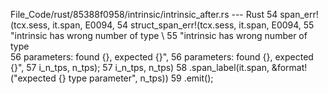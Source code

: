 File_Code/rust/85388f0958/intrinsic/intrinsic_after.rs --- Rust
54         span_err!(tcx.sess, it.span, E0094,                                                                                                               54         struct_span_err!(tcx.sess, it.span, E0094,
55             "intrinsic has wrong number of type \                                                                                                         55             "intrinsic has wrong number of type \
56              parameters: found {}, expected {}",                                                                                                          56              parameters: found {}, expected {}",
57              i_n_tps, n_tps);                                                                                                                             57              i_n_tps, n_tps)
                                                                                                                                                             58              .span_label(it.span, &format!("expected {} type parameter", n_tps))
                                                                                                                                                             59              .emit();

